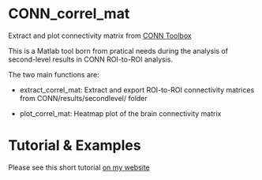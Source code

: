 # CONN_correl_mat

Extract and plot connectivity matrix from [CONN Toolbox](https://www.nitrc.org/projects/conn)

This is a Matlab tool born from pratical needs during the analysis of second-level results in CONN ROI-to-ROI analysis.

The two main functions are:

- extract_correl_mat: Extract and export ROI-to-ROI connectivity matrices from CONN/results/secondlevel/ folder

- plot_correl_mat: Heatmap plot of the brain connectivity matrix


# Tutorial & Examples

Please see this short tutorial [on my website](https://raphaelvallat.github.io/conn_plot.html)